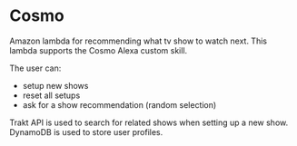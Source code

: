 # Cosmo
Amazon lambda for recommending what tv show to watch next.
This lambda supports the Cosmo Alexa custom skill.

The user can:
- setup new shows
- reset all setups
- ask for a show recommendation (random selection)

Trakt API is used to search for related shows when setting up a new show.
DynamoDB is used to store user profiles.
